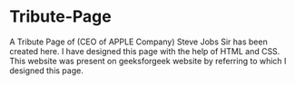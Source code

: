 # Tribute-Page
A Tribute Page of (CEO of APPLE Company) Steve Jobs Sir has been created here.
I have designed this page with the help of HTML and CSS.
This website was present on geeksforgeek website by referring to which I designed this page.
